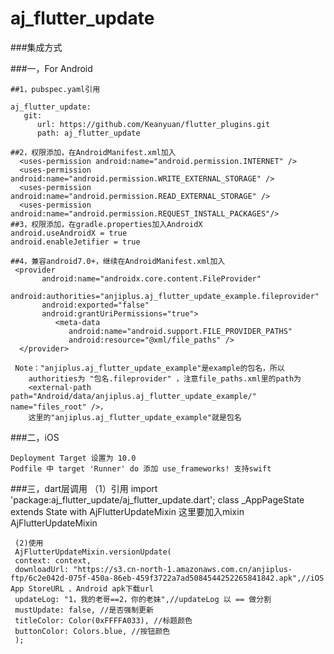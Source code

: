 # aj_flutter_update

###集成方式

###一，For Android

    ##1，pubspec.yaml引用

    aj_flutter_update:
       git:
          url: https://github.com/Keanyuan/flutter_plugins.git
          path: aj_flutter_update

    ##2，权限添加，在AndroidManifest.xml加入
      <uses-permission android:name="android.permission.INTERNET" />
      <uses-permission android:name="android.permission.WRITE_EXTERNAL_STORAGE" />
      <uses-permission android:name="android.permission.READ_EXTERNAL_STORAGE" />
	  <uses-permission android:name="android.permission.REQUEST_INSTALL_PACKAGES"/>
    ##3，权限添加，在gradle.properties加入AndroidX
    android.useAndroidX = true
    android.enableJetifier = true

    ##4，兼容android7.0+，继续在AndroidManifest.xml加入
     <provider
           android:name="androidx.core.content.FileProvider"
           android:authorities="anjiplus.aj_flutter_update_example.fileprovider"
           android:exported="false"
           android:grantUriPermissions="true">
              <meta-data
                 android:name="android.support.FILE_PROVIDER_PATHS"
                 android:resource="@xml/file_paths" />
      </provider>

     Note："anjiplus.aj_flutter_update_example"是example的包名，所以
        authorities为 "包名.fileprovider" ，注意file_paths.xml里的path为
        <external-path path="Android/data/anjiplus.aj_flutter_update_example/" name="files_root" />，
        这里的"anjiplus.aj_flutter_update_example"就是包名

###二，iOS
```
Deployment Target 设置为 10.0
Podfile 中 target 'Runner' do 添加 use_frameworks! 支持swift
```

###三，dart层调用
      （1）引用
      import 'package:aj_flutter_update/aj_flutter_update.dart';
      class _AppPageState extends State<AppWidget> with AjFlutterUpdateMixin
      这里要加入mixin AjFlutterUpdateMixin

     (2)使用
     AjFlutterUpdateMixin.versionUpdate(
     context: context,
     downloadUrl: "https://s3.cn-north-1.amazonaws.com.cn/anjiplus-ftp/6c2e042d-075f-450a-86eb-459f3722a7ad5084544252265841842.apk",//iOS App StoreURL 、Android apk下载url
     updateLog: "1，我的老哥==2，你的老妹",//updateLog 以 == 做分割
     mustUpdate: false, //是否强制更新
     titleColor: Color(0xFFFFA033), //标题颜色
     buttonColor: Colors.blue, //按钮颜色
     );

